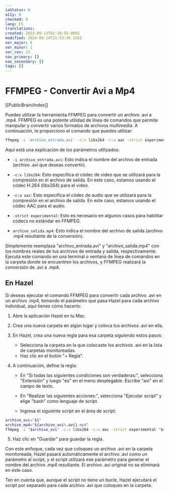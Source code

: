 ```yaml
---
iaStatus: 0
a11y: 0
checked: 0
lang: ES
translations: 
created: 2023-09-13T02:30:55.000Z
modified: 2024-03-14T21:53:36.156Z
ver_major: 0
ver_minor: 1
ver_rev: 22
nav_primary: []
nav_secondary: []
tags: []
---
```

# FFMPEG - Convertir Avi a Mp4

[[PublicBrain/Index]]

Puedes utilizar la herramienta FFMPEG para convertir un archivo .avi a .mp4. FFMPEG es una potente utilidad de línea de comandos que permite manipular y convertir varios formatos de archivos multimedia. A continuación, te proporciono el comando que puedes utilizar:

```sh
ffmpeg -i 'archivo_entrada.avi' -c:v libx264 -c:a aac -strict experimental 'archivo_salida.mp4'
```

Aquí está una explicación de los parámetros utilizados:

- `-i archivo_entrada.avi`: Esto indica el nombre del archivo de entrada (archivo .avi que deseas convertir).
    
- `-c:v libx264`: Esto especifica el códec de video que se utilizará para la compresión en el archivo de salida. En este caso, estamos usando el códec H.264 (libx264) para el video.
    
- `-c:a aac`: Esto especifica el códec de audio que se utilizará para la compresión en el archivo de salida. En este caso, estamos usando el códec AAC para el audio.
    
- `-strict experimental`: Esto es necesario en algunos casos para habilitar códecs no estándar en FFMPEG.
    
- `archivo_salida.mp4`: Esto indica el nombre del archivo de salida (archivo .mp4 resultante de la conversión).
    

Simplemente reemplaza "archivo_entrada.avi" y "archivo_salida.mp4" con los nombres reales de tus archivos de entrada y salida, respectivamente. Ejecuta este comando en una terminal o ventana de línea de comandos en la carpeta donde se encuentren los archivos, y FFMPEG realizará la conversión de .avi a .mp4.

## En Hazel

Si deseas ejecutar el comando FFMPEG para convertir cada archivo .avi en un archivo .mp4, tomando el parámetro que pasa Hazel para cada archivo individual, aquí tienes cómo hacerlo:

1. Abre la aplicación Hazel en tu Mac.
    
2. Crea una nueva carpeta en algún lugar y coloca tus archivos .avi en ella.
    
3. En Hazel, crea una nueva regla para esa carpeta siguiendo estos pasos:
    
    - Selecciona la carpeta en la que colocaste los archivos .avi en la lista de carpetas monitoreadas.
    - Haz clic en el botón "+ Regla".
4. A continuación, define la regla:
    
    - En "Si todas las siguientes condiciones son verdaderas:", selecciona "Extensión" y luego "es" en el menú desplegable. Escribe "avi" en el campo de texto.
        
    - En "Realizar las siguientes acciones:", selecciona "Ejecutar script" y elige "bash" como lenguaje de script.
        
    - Ingresa el siguiente script en el área de script:
        
  
```sh
archivo_avi="$1" 
archivo_mp4="${archivo_avi%.avi}.mp4" 
ffmpeg -i "$archivo_avi" -c:v libx264 -c:a aac -strict experimental "$archivo_mp4"
```
        
5. Haz clic en "Guardar" para guardar la regla.
    

Con este enfoque, cada vez que coloques un archivo .avi en la carpeta monitoreada, Hazel pasará automáticamente el archivo .avi como un parámetro al script, y el script utilizará ese parámetro para generar el nombre del archivo .mp4 resultante. El archivo .avi original no se eliminará en este caso.

Ten en cuenta que, aunque el script no tiene un bucle, Hazel ejecutará el script por separado para cada archivo .avi que coloques en la carpeta.



